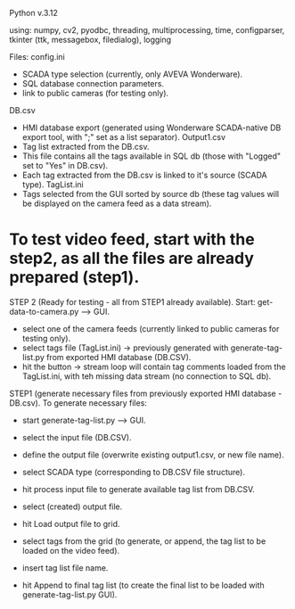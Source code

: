 Python v.3.12

using: numpy, cv2, pyodbc, threading, multiprocessing, time, configparser, tkinter (ttk, messagebox, filedialog), logging

Files:
config.ini
- SCADA type selection (currently, only AVEVA Wonderware).
- SQL database connection parameters.
- link to public cameras (for testing only).

DB.csv
- HMI database export (generated using Wonderware SCADA-native DB export tool, with ";" set as a list separator).
Output1.csv
- Tag list extracted from the DB.csv.
- This file contains all the tags available in SQL db (those with "Logged" set to "Yes" in DB.csv).
- Each tag extracted from the DB.csv is linked to it's source (SCADA type).
TagList.ini 
- Tags selected from the GUI sorted by source db (these tag values will be displayed on the camera feed as a data stream).

# To test video feed, start with the step2, as all the files are already prepared (step1).
STEP 2 (Ready for testing - all from STEP1 already available).
Start: get-data-to-camera.py --> GUI.
- select one of the camera feeds (currently linked to public cameras for testing only).
- select tags file (TagList.ini) -> previously generated with generate-tag-list.py from exported HMI database (DB.CSV).
- hit the button -> stream loop will contain tag comments loaded from the TagList.ini, with teh missing data stream (no connection to SQL db).

STEP1 (generate necessary files from previously exported HMI database - DB.csv).
To generate necessary files:
- start generate-tag-list.py --> GUI.
- select the input file (DB.CSV).
- define the output file (overwrite existing output1.csv, or new file name).
- select SCADA type (corresponding to DB.CSV file structure).
- hit process input file to generate available tag list from DB.CSV.
  
- select (created) output file.
- hit Load output file to grid.
- select tags from the grid (to generate, or append, the tag list to be loaded on the video feed).
- insert tag list file name.
- hit Append to final tag list (to create the final list to be loaded with generate-tag-list.py GUI).

